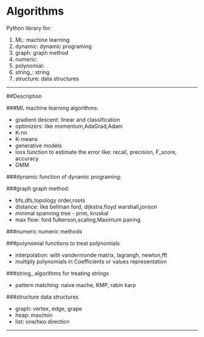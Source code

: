 # Algorithms
Python library for:
1. ML: machine learning
2. dynamic: dynamic programing
3. graph: graph method
4. numeric:
5. polynomial: 
6. string_: string
7. structure: data structures
---
##Description

###ML
machine learning algorithms:
* gradient descent: linear and classification
* optimizers: like momentum,AdaGrad,Adam  
* K-nn
* K-means
* generative models
* loss function to estimate the error like: 
recall, precision, F_score, accuracy 
* GMM

###dynamic
function of dynamic programing:

###graph
graph method:
* bfs,dfs,topology order,roots 
* distance: like bellman ford, dijkstra,floyd warshall,jonson
* minimal spanning tree - prim, kruskal
* max flow: ford fulkerson,scaling,Maximum pairing

###numeric
numeric methods

###polynomial
functions to treat polynomials
* interpolation: with vandermonde matrix, lagrangh, newton,fft
* multiply polynomials in Coefficients or values representation

###string_
algorithms for treating strings
* pattern matching: naive mache, KMP, rabin karp

###structure
data structures
* graph: vertex, edge, grape
* heap: max/min
* list: one/two direction
---

